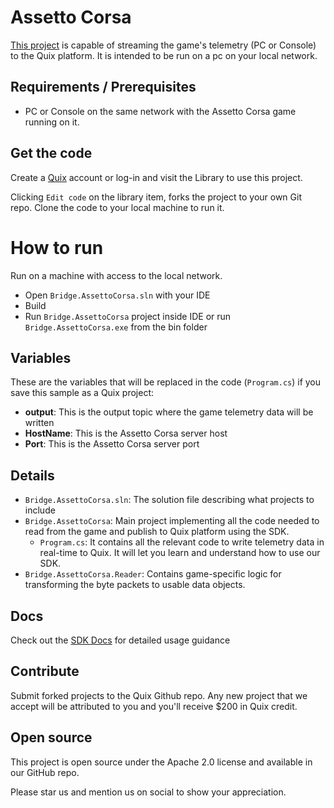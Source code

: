 # Assetto Corsa

[This project](https://github.com/quixio/quix-library/tree/main/csharp/advanced/Bridge.AssettoCorsa) is capable of streaming the game's telemetry (PC or Console) to the Quix platform. It is intended to be run on a pc on your local network.

## Requirements / Prerequisites

 - PC or Console on the same network with the Assetto Corsa game running on it.

## Get the code

Create a [Quix](https://portal.platform.quix.ai/self-sign-up?xlink=github) account or log-in and visit the Library to use this project.

Clicking `Edit code` on the library item, forks the project to your own Git repo. Clone the code to your local machine to run it.

# How to run

Run on a machine with access to the local network.

- Open `Bridge.AssettoCorsa.sln` with your IDE
- Build
- Run `Bridge.AssettoCorsa` project inside IDE or run `Bridge.AssettoCorsa.exe` from the bin folder

## Variables

These are the variables that will be replaced in the code (`Program.cs`) if you save this sample as a Quix project:

- **output**: This is the output topic where the game telemetry data will be written
- **HostName**: This is the Assetto Corsa server host
- **Port**: This is the Assetto Corsa server port

## Details

- `Bridge.AssettoCorsa.sln`: The solution file describing what projects to include
- `Bridge.AssettoCorsa`: Main project implementing all the code needed to read from the game and publish to Quix platform using the SDK. 
  - `Program.cs`: It contains all the relevant code to write telemetry data in real-time to Quix. It will let you learn and understand how to use our SDK.
- `Bridge.AssettoCorsa.Reader`: Contains game-specific logic for transforming the byte packets to usable data objects.

## Docs

Check out the [SDK Docs](https://docs.quix.io/sdk-intro.html) for detailed usage guidance

## Contribute

Submit forked projects to the Quix Github repo. Any new project that we accept will be attributed to you and you'll receive $200 in Quix credit.

## Open source

This project is open source under the Apache 2.0 license and available in our GitHub repo.

Please star us and mention us on social to show your appreciation.